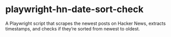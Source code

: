 # playwright-hn-date-sort-check
A Playwright script that scrapes the newest posts on Hacker News, extracts timestamps, and checks if they’re sorted from newest to oldest.
